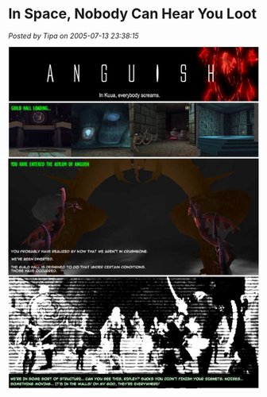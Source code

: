 # In Space, Nobody Can Hear You Loot

*Posted by Tipa on 2005-07-13 23:38:15*

![](../../../uploads/2009/01/2005-07-13-in-space-nobody-can-hear-you-loot.jpg)

